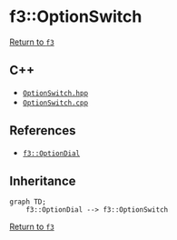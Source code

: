 # f3::OptionSwitch

[Return to `f3`](/docs/f3.md)

## C++

- [`OptionSwitch.hpp`](/src/f3/OptionSwitch.hpp)
- [`OptionSwitch.cpp`](/src/f3/OptionSwitch.cpp)

## References

- [`f3::OptionDial`](/docs/f3/OptionDial.md)

## Inheritance

```mermaid
graph TD;
    f3::OptionDial --> f3::OptionSwitch
```

[Return to `f3`](/docs/f3.md)